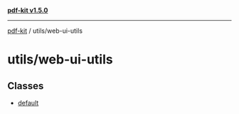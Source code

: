 [**pdf-kit v1.5.0**](../../README.md)

***

[pdf-kit](../../modules.md) / utils/web-ui-utils

# utils/web-ui-utils

## Classes

- [default](classes/default.md)
